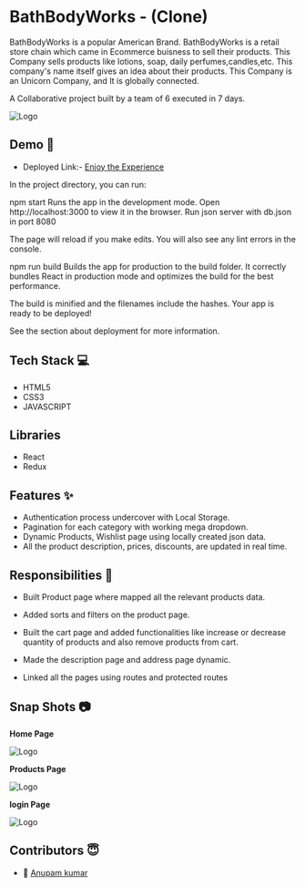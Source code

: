 
# BathBodyWorks - (Clone)

BathBodyWorks is a popular American Brand. BathBodyWorks is a retail store chain which came in Ecommerce buisness to sell their products. This Company sells products like lotions, soap, daily perfumes,candles,etc. This company's name itself gives an idea about their products. This Company is an Unicorn Company, and It is globally connected. 

A Collaborative project built by a team of 6 executed in 7 days.


![Logo](https://cdn-fsly.yottaa.net/5d669b394f1bbf7cb77826ae/www.bathandbodyworks.com/v~4b.216/on/demandware.static/Sites-BathAndBodyWorks-Site/-/default/dw3c999621/images/svg-icons/Logos-main.svg?yocs=o_s_)


## Demo  🎥

- Deployed Link:- [Enjoy the Experience](https://singular-kleicha-5eef4a.netlify.app/)

In the project directory, you can run:

npm start
Runs the app in the development mode.
Open http://localhost:3000 to view it in the browser.
Run json server with db.json in port 8080

The page will reload if you make edits.
You will also see any lint errors in the console.

npm run build
Builds the app for production to the build folder.
It correctly bundles React in production mode and optimizes the build for the best performance.

The build is minified and the filenames include the hashes.
Your app is ready to be deployed!

See the section about deployment for more information.

## Tech Stack 💻

- HTML5
- CSS3
- JAVASCRIPT

## Libraries ##
- React
- Redux

## Features ✨

- Authentication process undercover with Local Storage.
- Pagination for each category with working mega dropdown.
- Dynamic Products, Wishlist page using locally created json data.
- All the product description, prices, discounts, are updated in real time.

## Responsibilities 💪

- Built Product page where mapped all the relevant products data.
- Added sorts and filters on the product page.

- Built the cart page and added functionalities like increase or decrease quantity 
of products and also remove products from cart.

- Made the description page and address page dynamic.
- Linked all the pages using routes and protected routes

## Snap Shots 📷

**Home Page**

![Logo](https://i.ibb.co/zSRmxFZ/bbd1.png)

**Products  Page**

![Logo](https://i.ibb.co/dcgntDV/bbd3.png)


**login Page**

![Logo](https://i.ibb.co/tKF3zZF/bbd2.png)

## Contributors  😇


- 👤 [Anupam kumar](https://github.com/hlv-kakashi)




